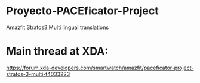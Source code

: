 # Proyecto-PACEficator-Project
Amazfit Stratos3 Multi lingual translations

# Main thread at XDA:
https://forum.xda-developers.com/smartwatch/amazfit/paceficator-project-stratos-3-multi-t4033223
